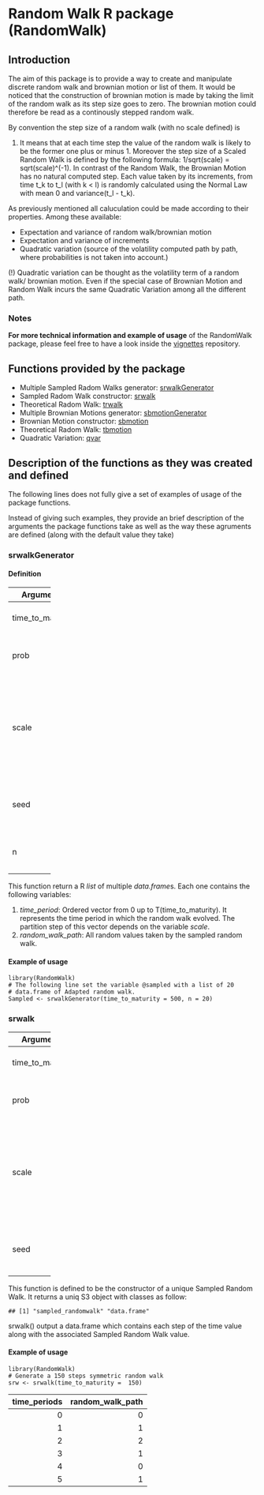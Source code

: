 Random Walk R package (RandomWalk)
==================================

Introduction
------------

The aim of this package is to provide a way to create and manipulate
discrete random walk and brownian motion or list of them. It would be
noticed that the construction of brownian motion is made by taking the
limit of the random walk as its step size goes to zero. The brownian
motion could therefore be read as a continously stepped random walk.

By convention the step size of a random walk (with no scale defined) is
1. It means that at each time step the value of the random walk is
likely to be the former one plus or minus 1. Moreover the step size of a
Scaled Random Walk is defined by the following formula: 1/sqrt(scale) =
sqrt(scale)^(-1). In contrast of the Random Walk, the Brownian Motion
has no natural computed step. Each value taken by its increments, from
time t\_k to t\_l (with k &lt; l) is randomly calculated using the
Normal Law with mean 0 and variance(t\_l - t\_k).

As previously mentioned all caluculation could be made according to
their properties. Among these available:

-   Expectation and variance of random walk/brownian motion
-   Expectation and variance of increments
-   Quadratic variation (source of the volatility computed path by path,
    where probabilities is not taken into account.)

(!) Quadratic variation can be thought as the volatility term of a
random walk/ brownian motion. Even if the special case of Brownian
Motion and Random Walk incurs the same Quadratic Variation among all the
different path.

### Notes

**For more technical information and example of usage** of the
RandomWalk package, please feel free to have a look inside the
[vignettes](/vignettes) repository.

<!-- +++++++++++++++ New H2 +++++++++++++++ -->
Functions provided by the package
---------------------------------

-   Multiple Sampled Radom Walks generator:
    [srwalkGenerator](#srwalkgenerator)
-   Sampled Radom Walk constructor: [srwalk](#srwalk)
-   Theoretical Radom Walk: [trwalk](#trwalk)
-   Multiple Brownian Motions generator:
    [sbmotionGenerator](#sbmotiongenerator)
-   Brownian Motion constructor: [sbmotion](#sbmotion)
-   Theoretical Radom Walk: [tbmotion]()
-   Quadratic Variation: [qvar](#qvar)

<!-- +++++++++++++++ New h2 +++++++++++++++ -->
Description of the functions as they was created and defined
------------------------------------------------------------

The following lines does not fully give a set of examples of usage of
the package functions.
<!-- To get a useful bunch of that.. One can refers to "Example" folder. -->
Instead of giving such examples, they provide an brief description of
the arguments the package functions take as well as the way these
agruments are defined (along with the default value they take)

### srwalkGenerator

#### Definition

<table style="width:17%;">
<colgroup>
<col style="width: 5%" />
<col style="width: 5%" />
<col style="width: 5%" />
</colgroup>
<thead>
<tr class="header">
<th>Arguments</th>
<th>Default</th>
<th>Description</th>
</tr>
</thead>
<tbody>
<tr class="odd">
<td>time_to_maturity</td>
<td>100</td>
<td>Final time up to the random walk goes</td>
</tr>
<tr class="even">
<td>prob</td>
<td>0.5</td>
<td>Probability of occurence of head and tail for each step</td>
</tr>
<tr class="odd">
<td>scale</td>
<td>1</td>
<td>Define the partition of the time period. and the scale of up and down factors of the random walk, following the rule: sqrt(scale)^(-1)</td>
</tr>
<tr class="even">
<td>seed</td>
<td>1</td>
<td>The seed fixes initial value of the pseudo random number generation</td>
</tr>
<tr class="odd">
<td>n</td>
<td>1</td>
<td>Number of random walk generated by the function</td>
</tr>
</tbody>
</table>

This function return a R *list* of multiple *data.frame*s. Each one
contains the following variables:

1.  *time\_period*: Ordered vector from 0 up to T(time\_to\_maturity).
    It represents the time period in which the random walk evolved. The
    partition step of this vector depends on the variable *scale*.
2.  *random\_walk\_path*: All random values taken by the sampled random
    walk.

#### Example of usage

    library(RandomWalk)
    # The following line set the variable @sampled with a list of 20
    # data.frame of Adapted random walk.
    Sampled <- srwalkGenerator(time_to_maturity = 500, n = 20)

<!-- +++++++++++++++ srwalk description +++++++++++++++ -->
### srwalk

<table style="width:17%;">
<colgroup>
<col style="width: 5%" />
<col style="width: 5%" />
<col style="width: 5%" />
</colgroup>
<thead>
<tr class="header">
<th>Arguments</th>
<th>Default</th>
<th>Description</th>
</tr>
</thead>
<tbody>
<tr class="odd">
<td>time_to_maturity</td>
<td>100</td>
<td>Final time up to the random walk goes</td>
</tr>
<tr class="even">
<td>prob</td>
<td>0.5</td>
<td>Probability of occurence of head and tail for each step</td>
</tr>
<tr class="odd">
<td>scale</td>
<td>1</td>
<td>Define the partition of the time period. and the scale of up and down factors of the random walk, following the rule: sqrt(scale)^(-1)</td>
</tr>
<tr class="even">
<td>seed</td>
<td>1</td>
<td>The seed fixes initial value of the pseudo random number generation</td>
</tr>
</tbody>
</table>

This function is defined to be the constructor of a unique Sampled
Random Walk. It returns a uniq S3 object with classes as follow:

    ## [1] "sampled_randomwalk" "data.frame"

srwalk() output a data.frame which contains each step of the time value
along with the associated Sampled Random Walk value.

#### Example of usage

    library(RandomWalk)
    # Generate a 150 steps symmetric random walk
    srw <- srwalk(time_to_maturity =  150)

<table>
<thead>
<tr class="header">
<th style="text-align: right;">time_periods</th>
<th style="text-align: right;">random_walk_path</th>
</tr>
</thead>
<tbody>
<tr class="odd">
<td style="text-align: right;">0</td>
<td style="text-align: right;">0</td>
</tr>
<tr class="even">
<td style="text-align: right;">1</td>
<td style="text-align: right;">1</td>
</tr>
<tr class="odd">
<td style="text-align: right;">2</td>
<td style="text-align: right;">2</td>
</tr>
<tr class="even">
<td style="text-align: right;">3</td>
<td style="text-align: right;">1</td>
</tr>
<tr class="odd">
<td style="text-align: right;">4</td>
<td style="text-align: right;">0</td>
</tr>
<tr class="even">
<td style="text-align: right;">5</td>
<td style="text-align: right;">1</td>
</tr>
</tbody>
</table>
